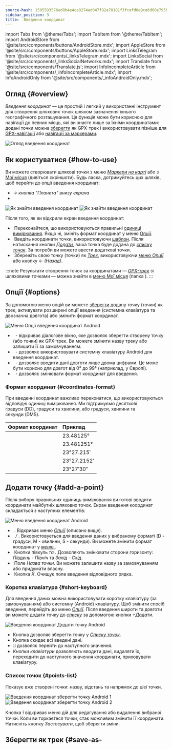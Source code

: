 ```yaml
---
source-hash: 1505593576ed8b4e4ca8274ad047f82a70181f3fcafd8e9ca6d60e795b2f0724
sidebar_position: 3
title:  Введення координат
---
```

import Tabs from '@theme/Tabs';
import TabItem from '@theme/TabItem';
import AndroidStore from '@site/src/components/buttons/AndroidStore.mdx';
import AppleStore from '@site/src/components/buttons/AppleStore.mdx';
import LinksTelegram from '@site/src/components/_linksTelegram.mdx';
import LinksSocial from '@site/src/components/_linksSocialNetworks.mdx';
import Translate from '@site/src/components/Translate.js';
import InfoIncompleteArticle from '@site/src/components/_infoIncompleteArticle.mdx';
import InfoAndroidOnly from '@site/src/components/_infoAndroidOnly.mdx';



<InfoAndroidOnly />

## Огляд {#overview}

*Введення координат* — це простий і легкий у використанні інструмент для створення шляхових точок шляхом зазначення їхнього географічного розташування. Ця функція може бути корисною для навігації до певних місць, які ви знаєте лише за їхніми координатами: додані точки можна [зберегти](#save-as-track) як GPX-трек і використовувати пізніше для [GPX-навігації](../navigation/setup/gpx-navigation.md) або [навігації за маркерами](../navigation/setup/markers-navigation.md#overview).

![Огляд введення координат](@site/static/img/plan-route/coordinates_input/coordinates_input_overview.png)

## Як користуватися {#how-to-use}

Ви можете створювати шляхові точки з меню *[Маркери на карті](../personal/markers.md#actions)* або з [Мої місця](../personal/myplaces.md) (дивіться скріншоти). Будь ласка, дотримуйтесь цих шляхів, щоб перейти до опції введення координат:
  - *<Translate android="true" ids="shared_string_menu,shared_string_my_places,shared_string_gpx_tracks"/> → кнопка "Планета" внизу екрана*
  - *<Translate android="true" ids="shared_string_menu,map_markers_item,shared_string_more_without_dots,coordinate_input"/>*

![Як знайти введення координат](@site/static/img/plan-route/coordinates_input/coordinates_input_how_to_find_1.png) ![Як знайти введення координат](@site/static/img/plan-route/coordinates_input/coordinates_input_how_to_find_2.png)

Після того, як ви відкрили екран введення координат:

- &nbsp;Переконайтеся, що використовуються правильні [одиниці вимірювання](#coordinates-format). Якщо ні, змініть формат координат у меню [Опції](#options).
- &nbsp;Введіть координати точки, використовуючи [шаблон](#add-a-point). Після натискання кнопки *[Додати](#add-a-point)*, ваша точка буде додана до *[списку точок](#points-list)*. За потреби ви можете ввести додаткові точки.
- &nbsp;Збережіть свою точку (точки) як *[Трек](../personal/tracks/manage-tracks.md)*, використовуючи *[меню Опції](#options)* або кнопку &#8592; *(Назад)*.

:::note
Результати створення точок за координатами — *[GPX-трек](../personal/tracks/manage-tracks.md)* зі шляховими точками — можна знайти в [меню Мої місця](../personal/myplaces.md) (папка *<Translate android="true" ids="shared_string_menu,shared_string_my_places,shared_string_gpx_tracks,map_markers_item"/>*).
:::

## Опції {#options}

За допомогою меню опцій ви можете [зберегти](#save-as-track) додану точку (точки) як трек, активувати розширені опції введення (системна клавіатура та двозначна довгота) або змінити формат координат.

![Меню Опції введення координат Android](@site/static/img/plan-route/coordinates_input/coordinates_input_options.png)

- &nbsp;*<Translate android="true" ids="coord_input_save_as_track"/>* - відкриває діалогове вікно, яке дозволяє зберегти створену точку (або точки) як GPX-трек. Ви можете змінити назву&nbsp;треку або залишити її за замовчуванням.
- &nbsp;*<Translate android="true" ids="use_system_keyboard"/>* - дозволяє використовувати системну клавіатуру Android для введення координат.
- &nbsp;*<Translate android="true" ids="use_two_digits_longitude"/>* - дозволяє вводити дані довготи лише двома цифрами. Це може бути корисно для довгот від 0° до 99° (наприклад, у Європі).
- &nbsp;*<Translate android="true" ids="coordinates_format"/>* - дозволяє змінювати формат координат для введення.

### Формат координат {#coordinates-format}

При введенні координат важливо переконатися, що використовуються відповідні одиниці вимірювання. Ми підтримуємо десяткові градуси&nbsp;(DD), градуси та хвилини, або градуси, хвилини та секунди&nbsp;(DMS).

|Формат координат| Приклад |
|:------|:------|
|<Translate android="true" ids="dd_ddddd_format"/> |23.48125°|
|<Translate android="true" ids="dd_dddddd_format"/> | 23.481251°|
|<Translate android="true" ids="dd_mm_mmm_format"/> | 23°27.215′|
|<Translate android="true" ids="dd_mm_mmmm_format"/> | 23°27.2152′|
|<Translate android="true" ids="dd_mm_ss_format"/> | 23°27′30″|

## Додати точку {#add-a-point}

Після вибору правильних одиниць вимірювання ви готові вводити координати майбутніх шляхових точок.
Екран введення координат складається з наступних елементів:

![Меню введення координат Android](@site/static/img/plan-route/coordinates_input/coordinates_input_add_point.png)

- &nbsp;*<Translate android="true" ids="shared_string_options"/>*. Відкриває меню *[Опції](#options)* (описано вище).
- &nbsp;*<Translate android="true" ids="navigate_point_latitude"/> / <Translate android="true" ids="navigate_point_longitude"/>*. Використовується для введення даних у вибраному форматі (D - градуси, M - хвилини, S - секунди). Ви можете змінити формат координат у *[меню <Translate android="true" ids="shared_string_options"/>](#options)*.
- &nbsp;Кнопки півкуль *<Translate android="true" ids="navigate_point_latitude"/> та <Translate android="true" ids="navigate_point_longitude"/>*. Дозволяють змінювати сторони горизонту: *Південь - Північ* та *Захід - Схід*.
- &nbsp;Поле *Назва точки*. Ви можете залишити назву за замовчуванням або придумати власну.
- &nbsp;Кнопка *X*. Очищує поле введення відповідного рядка.

### Коротка клавіатура {#short-keyboard}

Для введення даних можна використовувати коротку клавіатуру (за замовчуванням) або системну (Android) клавіатуру. Щоб змінити спосіб введення, перейдіть до меню *[Опції](#options)*. Після введення широти та довготи ви можете додати точку до *[списку](#points-list)* за допомогою кнопки *+Додати*.

![Введення координат Додати точку Android](@site/static/img/plan-route/coordinates_input/coordinates_input_keyboard.png)

- Кнопка *<Translate android="true" ids="shared_string_add"/>* дозволяє зберегти точку у *[Списку точок](#points-list)*.
- Кнопка *<Translate android="true" ids="shared_string_clear"/>* скидає всі введені дані.
- &#9032; дозволяє перейти до наступного значення.
- *Кнопки клавіатури* дозволяють вводити дані, видаляти їх, переходити до наступного значення координати, приховувати клавіатуру.

### Список точок {#points-list}

Показує вже створені точки: назву, відстань та напрямок до цієї точки.

![Введення координат зберегти точку Android 1](@site/static/img/plan-route/coordinates_input/coordinates_input_points_list_1.png) ![Введення координат зберегти точку Android 2](@site/static/img/plan-route/coordinates_input/coordinates_input_points_list_2.png)

Кнопка **⁝** відкриває меню дій для редагування або видалення вибраної точки.
Коли ви торкаєтеся точки, стає можливим змінити її координати. Натисніть кнопку *Застосувати*, щоб зберегти зміни.


## Зберегти як трек {#save-as-